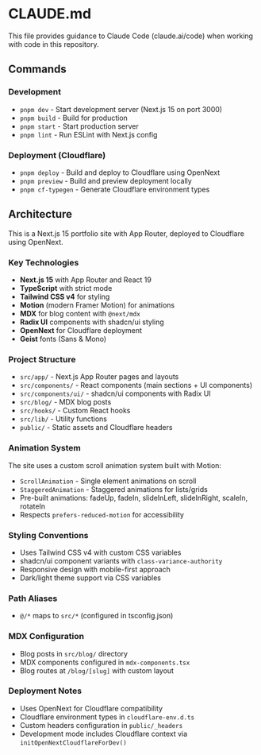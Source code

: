 # CLAUDE.md

This file provides guidance to Claude Code (claude.ai/code) when working with code in this repository.

## Commands

### Development
- `pnpm dev` - Start development server (Next.js 15 on port 3000)
- `pnpm build` - Build for production
- `pnpm start` - Start production server
- `pnpm lint` - Run ESLint with Next.js config

### Deployment (Cloudflare)
- `pnpm deploy` - Build and deploy to Cloudflare using OpenNext
- `pnpm preview` - Build and preview deployment locally
- `pnpm cf-typegen` - Generate Cloudflare environment types

## Architecture

This is a Next.js 15 portfolio site with App Router, deployed to Cloudflare using OpenNext.

### Key Technologies
- **Next.js 15** with App Router and React 19
- **TypeScript** with strict mode
- **Tailwind CSS v4** for styling
- **Motion** (modern Framer Motion) for animations
- **MDX** for blog content with `@next/mdx`
- **Radix UI** components with shadcn/ui styling
- **OpenNext** for Cloudflare deployment
- **Geist** fonts (Sans & Mono)

### Project Structure
- `src/app/` - Next.js App Router pages and layouts
- `src/components/` - React components (main sections + UI components)
- `src/components/ui/` - shadcn/ui components with Radix UI
- `src/blog/` - MDX blog posts
- `src/hooks/` - Custom React hooks
- `src/lib/` - Utility functions
- `public/` - Static assets and Cloudflare headers

### Animation System
The site uses a custom scroll animation system built with Motion:
- `ScrollAnimation` - Single element animations on scroll
- `StaggeredAnimation` - Staggered animations for lists/grids
- Pre-built animations: fadeUp, fadeIn, slideInLeft, slideInRight, scaleIn, rotateIn
- Respects `prefers-reduced-motion` for accessibility

### Styling Conventions
- Uses Tailwind CSS v4 with custom CSS variables
- shadcn/ui component variants with `class-variance-authority`
- Responsive design with mobile-first approach
- Dark/light theme support via CSS variables

### Path Aliases
- `@/*` maps to `src/*` (configured in tsconfig.json)

### MDX Configuration
- Blog posts in `src/blog/` directory
- MDX components configured in `mdx-components.tsx`
- Blog routes at `/blog/[slug]` with custom layout

### Deployment Notes
- Uses OpenNext for Cloudflare compatibility
- Cloudflare environment types in `cloudflare-env.d.ts`
- Custom headers configuration in `public/_headers`
- Development mode includes Cloudflare context via `initOpenNextCloudflareForDev()`